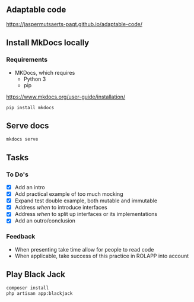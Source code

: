 Adaptable code
----

https://jaspermutsaerts-paqt.github.io/adaptable-code/


## Install MkDocs locally

### Requirements

- MKDocs, which requires
    - Python 3
    - pip

https://www.mkdocs.org/user-guide/installation/

```shell
pip install mkdocs
```

## Serve docs

```shell
mkdocs serve
```



## Tasks

### To Do's

- [x] Add an intro
- [x] Add practical example of too much mocking
- [x] Expand test double example, both mutable and immutable
- [x] Address _when_ to introduce interfaces
- [x] Address _when_ to split up interfaces or its implementations
- [x] Add an outro/conclusion

### Feedback

- When presenting take time allow for people to read code
- When applicable, take success of this practice in ROLAPP into account

## Play Black Jack

```sh
composer install
php artisan app:blackjack
```
